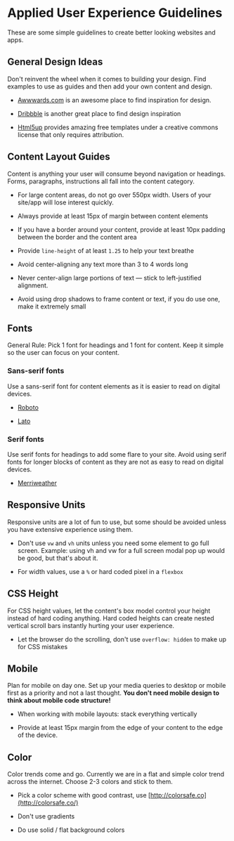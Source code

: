 # Applied User Experience Guidelines

These are some simple guidelines to create better looking websites and apps.  

## General Design Ideas

Don't reinvent the wheel when it comes to building your design.  Find examples to use as guides and then add your own content and design.

* [Awwwards.com](https://www.awwwards.com/websites/) is an awesome place to find inspiration for design.

* [Dribbble](https://dribbble.com/tags/webdesign) is another great place to find design inspiration

* [Html5up](https://html5up.net/) provides amazing free templates under a creative commons license that only requires attribution.

## Content Layout Guides

Content is anything your user will consume beyond navigation or headings.  Forms, paragraphs, instructions all fall into the content category.  

* For large content areas, do not go over 550px width.  Users of your site/app will lose interest quickly.

* Always provide at least 15px of margin between content elements

* If you have a border around your content, provide at least 10px padding between the border and the content area

* Provide `line-height` of at least `1.25` to help your text breathe

* Avoid center-aligning any text more than 3 to 4 words long

* Never center-align large portions of text — stick to left-justified alignment.

* Avoid using drop shadows to frame content or text, if you do use one, make it extremely small

## Fonts

General Rule: Pick 1 font for headings and 1 font for content.  Keep it simple so the user can focus on your content.

### Sans-serif fonts

Use a sans-serif font for content elements as it is easier to read on digital devices.

* [Roboto](https://fonts.google.com/specimen/Roboto)

* [Lato](https://fonts.google.com/specimen/Lato)

### Serif fonts

Use serif fonts for headings to add some flare to your site.  Avoid using serif fonts for longer blocks of content as they are not as easy to read on digital devices.

* [Merriweather](https://fonts.google.com/specimen/Merriweather)

## Responsive Units

Responsive units are a lot of fun to use, but some should be avoided unless you have extensive experience using them.  

* Don't use `vw` and `vh` units unless you need some element to go full screen.  Example: using vh and vw for a full screen modal pop up would be good, but that's about it.

* For width values, use a `%` or hard coded pixel in a `flexbox`

## CSS Height

For CSS height values, let the content's box model control your height instead of hard coding anything.  Hard coded heights can create nested vertical scroll bars instantly hurting your user experience.

* Let the browser do the scrolling, don't use `overflow: hidden` to make up for CSS mistakes

## Mobile

Plan for mobile on day one.  Set up your media queries to desktop or mobile first as a priority and not a last thought.  **You don't need mobile design to think about mobile code structure!**

* When working with mobile layouts: stack everything vertically

* Provide at least 15px margin from the edge of your content to the edge of the device.

## Color

Color trends come and go. Currently we are in a flat and simple color trend across the internet.  Choose 2-3 colors and stick to them.

* Pick a color scheme with good contrast, use [http://colorsafe.co](http://colorsafe.co/)

* Don't use gradients

* Do use solid / flat background colors
